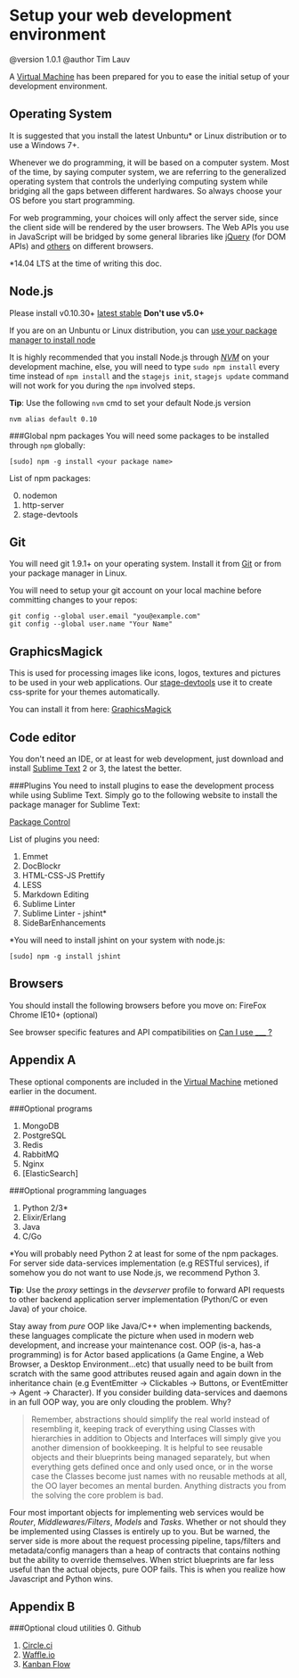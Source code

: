 Setup your web development environment
======================================
@version 1.0.1
@author Tim Lauv

A [Virtual Machine](https://github.com/bluekvirus/vm-webdev) has been prepared for you to ease the initial setup of your development environment.


Operating System
----------------
It is suggested that you install the latest Unbuntu* or Linux distribution or to use a Windows 7+.

Whenever we do programming, it will be based on a computer system. Most of the time, by saying computer system, we are referring to the generalized operating system that controls the underlying computing system while bridging all the gaps between different hardwares. So always choose your OS before you start programming.

For web programming, your choices will only affect the server side, since the client side will be rendered by the user browsers. The Web APIs you use in JavaScript will be bridged by some general libraries like [jQuery](http://api.jquery.com/) (for DOM APIs) and [others](https://developer.mozilla.org/en-US/docs/WebAPI) on different browsers.

*14.04 LTS at the time of writing this doc.


Node.js
-------
Please install v0.10.30+ [latest stable](http://nodejs.org/download/) **Don't use v5.0+**

If you are on an Unbuntu or Linux distribution, you can [use your package manager to install node](https://github.com/joyent/node/wiki/Installing-Node.js-via-package-manager)

It is highly recommended that you install Node.js through [*NVM*](https://github.com/creationix/nvm) on your development machine, else, you will need to type `sudo npm install` every time instead of `npm install` and the `stagejs init`, `stagejs update` command will not work for you during the `npm` involved steps.

**Tip**: Use the following `nvm` cmd to set your default Node.js version
```
nvm alias default 0.10
```

###Global npm packages
You will need some packages to be installed through `npm` globally:
```
[sudo] npm -g install <your package name>
```
List of npm packages:

0. nodemon
1. http-server
2. stage-devtools


Git
---
You will need git 1.9.1+ on your operating system. Install it from [Git](http://git-scm.com/) or from your package manager in Linux.

You will need to setup your git account on your local machine before committing changes to your repos:
```
git config --global user.email "you@example.com"
git config --global user.name "Your Name"
```


GraphicsMagick
--------------
This is used for processing images like icons, logos, textures and pictures to be used in your web applications. Our [stage-devtools](https://github.com/bluekvirus/Stage-devtools) use it to create css-sprite for your themes automatically.

You can install it from here: [GraphicsMagick](http://www.graphicsmagick.org/)


Code editor
-----------
You don't need an IDE, or at least for web development, just download and install [Sublime Text](http://www.sublimetext.com/3) 2 or 3, the latest the better.

###Plugins
You need to install plugins to ease the development process while using Sublime Text. Simply go to the following website to install the package manager for Sublime Text:

[Package Control](https://sublime.wbond.net/installation)

List of plugins you need:

1. Emmet
2. DocBlockr
3. HTML-CSS-JS Prettify
4. LESS
5. Markdown Editing
6. Sublime Linter
7. Sublime Linter - jshint*
8. SideBarEnhancements

*You will need to install jshint on your system with node.js:
```
[sudo] npm -g install jshint 
```


Browsers
--------
You should install the following browsers before you move on:
FireFox
Chrome
IE10+ (optional)

See browser specific features and API compatibilities on [Can I use \_\_\_ ?](http://caniuse.com/)


Appendix A
----------
These optional components are included in the [Virtual Machine](https://github.com/bluekvirus/vm-webdev) metioned earlier in the document.

###Optional programs
1. MongoDB
2. PostgreSQL
3. Redis
4. RabbitMQ
5. Nginx
6. [ElasticSearch]


###Optional programming languages
1. Python 2/3*
2. Elixir/Erlang
3. Java
4. C/Go

*You will probably need Python 2 at least for some of the npm packages. For server side data-services implementation (e.g RESTful services), if somehow you do not want to use Node.js, we recommend Python 3. 

**Tip**: Use the *proxy* settings in the *devserver* profile to forward API requests to other backend application server implementation (Python/C or even Java) of your choice.  

Stay away from *pure* OOP like Java/C++ when implementing backends, these languages complicate the picture when used in modern web development, and increase your maintenance cost. OOP (is-a, has-a programming) is for Actor based applications (a Game Engine, a Web Browser, a Desktop Environment...etc) that usually need to be built from scratch with the same good attributes reused again and again down in the inheritance chain (e.g EventEmitter -> Clickables -> Buttons, or EventEmitter -> Agent -> Character). If you consider building data-services and daemons in an full OOP way, you are only clouding the problem. Why?

>Remember, abstractions should simplify the real world instead of resembling it, keeping track of everything using Classes with hierarchies in addition to Objects and Interfaces will simply give you another dimension of bookkeeping. It is helpful to see reusable objects and their blueprints being managed separately, but when everything gets defined once and only used once, or in the worse case the Classes become just names with no reusable methods at all, the OO layer becomes an mental burden. Anything distracts you from the solving the core problem is bad.

Four most important objects for implementing web services would be *Router*, *Middlewares/Filters*, *Models* and *Tasks*. Whether or not should they be implemented using Classes is entirely up to you. But be warned, the server side is more about the request processing pipeline, taps/filters and metadata/config managers than a heap of contracts that contains nothing but the ability to override themselves. When strict blueprints are far less useful than the actual objects, pure OOP fails. This is when you realize how Javascript and Python wins.

Appendix B
----------
###Optional cloud utilities
0. Github
1. [Circle.ci](https://circleci.com/)
2. [Waffle.io](https://waffle.io/)
3. [Kanban Flow](https://waffle.io/)
